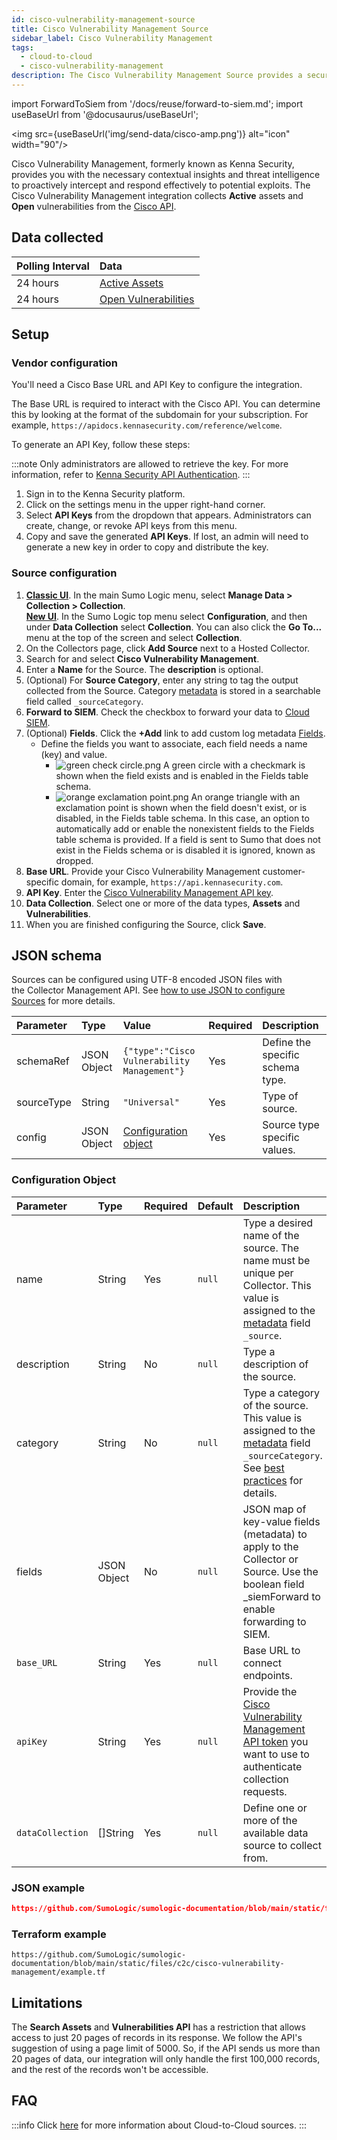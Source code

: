 ```yaml
---
id: cisco-vulnerability-management-source
title: Cisco Vulnerability Management Source
sidebar_label: Cisco Vulnerability Management
tags:
  - cloud-to-cloud
  - cisco-vulnerability-management
description: The Cisco Vulnerability Management Source provides a secure endpoint to receive assets data from the Asset API and vulnerability data from the Vulnerability API.
---
```


import ForwardToSiem from '/docs/reuse/forward-to-siem.md';
import useBaseUrl from '@docusaurus/useBaseUrl';

<img src={useBaseUrl('img/send-data/cisco-amp.png')} alt="icon" width="90"/>

Cisco Vulnerability Management, formerly known as Kenna Security, provides you with the necessary contextual insights and threat intelligence to proactively intercept and respond effectively to potential exploits. The Cisco Vulnerability Management integration collects **Active** assets and **Open** vulnerabilities from the [Cisco API](https://apidocs.kennasecurity.com/reference/welcome).

## Data collected

| Polling Interval | Data |
| :--- | :--- |
| 24 hours |  [Active Assets](https://apidocs.kennasecurity.com/reference/search-assets) |
| 24 hours |  [Open Vulnerabilities](https://apidocs.kennasecurity.com/reference/search-vulnerabilities) |

## Setup

### Vendor configuration

You'll need a Cisco Base URL and API Key to configure the integration.

The Base URL is required to interact with the Cisco API. You can determine this by looking at the format of the subdomain for your subscription. For example, `https://apidocs.kennasecurity.com/reference/welcome`.

To generate an API Key, follow these steps:

:::note
Only administrators are allowed to retrieve the key. For more information, refer to [Kenna Security API Authentication](https://apidocs.kennasecurity.com/reference/api-authentication).
:::

1. Sign in to the Kenna Security platform.
1. Click on the settings menu in the upper right-hand corner.
1. Select **API Keys** from the dropdown that appears. Administrators can create, change, or revoke API keys from this menu.
1. Copy and save the generated **API Keys**. If lost, an admin will need to generate a new key in order to copy and distribute the key.

### Source configuration

1. [**Classic UI**](/docs/get-started/sumo-logic-ui-classic). In the main Sumo Logic menu, select **Manage Data > Collection > Collection**. <br/>[**New UI**](/docs/get-started/sumo-logic-ui). In the Sumo Logic top menu select **Configuration**, and then under **Data Collection** select **Collection**. You can also click the **Go To...** menu at the top of the screen and select **Collection**.
1. On the Collectors page, click **Add Source** next to a Hosted Collector.
1. Search for and select **Cisco Vulnerability Management**.
1. Enter a **Name** for the Source. The **description** is optional.
1. (Optional) For **Source Category**, enter any string to tag the output collected from the Source. Category [metadata](/docs/search/get-started-with-search/search-basics/built-in-metadata) is stored in a searchable field called `_sourceCategory`.
1. **Forward to SIEM**. Check the checkbox to forward your data to [Cloud SIEM](/docs/cse/). <br/><ForwardToSiem/>
1. (Optional) **Fields**. Click the **+Add** link to add custom log metadata [Fields](/docs/manage/fields).
   * Define the fields you want to associate, each field needs a name (key) and value.
      * ![green check circle.png](/img/reuse/green-check-circle.png) A green circle with a checkmark is shown when the field exists and is enabled in the Fields table schema.
      * ![orange exclamation point.png](/img/reuse/orange-exclamation-point.png) An orange triangle with an exclamation point is shown when the field doesn't exist, or is disabled, in the Fields table schema. In this case, an option to automatically add or enable the nonexistent fields to the Fields table schema is provided. If a field is sent to Sumo that does not exist in the Fields schema or is disabled it is ignored, known as dropped.
1. **Base URL**. Provide your Cisco Vulnerability Management customer-specific domain, for example, `https://api.kennasecurity.com`.
1. **API Key**. Enter the [Cisco Vulnerability Management API key](#vendor-configuration).
1. **Data Collection**. Select one or more of the data types, **Assets** and **Vulnerabilities**.
1. When you are finished configuring the Source, click **Save**.

## JSON schema

Sources can be configured using UTF-8 encoded JSON files with the Collector Management API. See [how to use JSON to configure Sources](/docs/send-data/use-json-configure-sources) for more details. 

| Parameter | Type | Value | Required | Description |
|:--|:--|:--|:--|:--|
| schemaRef | JSON Object  | `{"type":"Cisco Vulnerability Management"}` | Yes | Define the specific schema type. |
| sourceType | String | `"Universal"` | Yes | Type of source. |
| config | JSON Object | [Configuration object](#configuration-object) | Yes | Source type specific values. |

### Configuration Object

| Parameter | Type | Required | Default | Description | Example |
|:--|:--|:--|:--|:--|:--|
| name | String | Yes | `null` | Type a desired name of the source. The name must be unique per Collector. This value is assigned to the [metadata](/docs/search/get-started-with-search/search-basics/built-in-metadata) field `_source`. | `"mySource"` |
| description | String | No | `null` | Type a description of the source. | `"Testing source"`
| category | String | No | `null` | Type a category of the source. This value is assigned to the [metadata](/docs/search/get-started-with-search/search-basics/built-in-metadata) field `_sourceCategory`. See [best practices](/docs/send-data/best-practices) for details. | `"mySource/test"`
| fields | JSON Object | No | `null` | JSON map of key-value fields (metadata) to apply to the Collector or Source. Use the boolean field _siemForward to enable forwarding to SIEM.|`{"_siemForward": false, "fieldA": "valueA"}` |
| `base_URL` | String | Yes | `null` | Base URL to connect endpoints. |  `"events.1password.com"` |
| `apiKey` | String | Yes | `null` | Provide the [Cisco Vulnerability Management API token](#vendor-configuration) you want to use to authenticate collection requests. |  `"acsac25$"` |
| `dataCollection` | []String | Yes | `null` | Define one or more of the available data source to collect from. |  `["Vulnerabilities","Assets"]` |

### JSON example

```json reference
https://github.com/SumoLogic/sumologic-documentation/blob/main/static/files/c2c/cisco-vulnerability-management/example.json
```

### Terraform example

```hcl reference
https://github.com/SumoLogic/sumologic-documentation/blob/main/static/files/c2c/cisco-vulnerability-management/example.tf
```


## Limitations

The **Search Assets** and **Vulnerabilities API** has a restriction that allows access to just 20 pages of records in its response. We follow the API's suggestion of using a page limit of 5000. So, if the API sends us more than 20 pages of data, our integration will only handle the first 100,000 records, and the rest of the records won't be accessible.

## FAQ

:::info
Click [here](/docs/c2c/info) for more information about Cloud-to-Cloud sources.
:::
